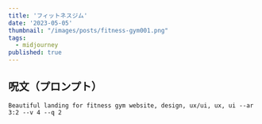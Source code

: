 ```yaml
---
title: 'フィットネスジム'
date: '2023-05-05'
thumbnail: "/images/posts/fitness-gym001.png"
tags:
  - midjourney
published: true
---
```


## 呪文（プロンプト）
```
Beautiful landing for fitness gym website, design, ux/ui, ux, ui --ar 3:2 --v 4 --q 2
```